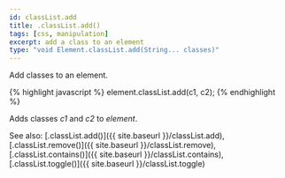 ```yaml
---
id: classList.add
title: .classList.add()
tags: [css, manipulation]
excerpt: add a class to an element
type: "void Element.classList.add(String... classes)"
---
```


Add classes to an element.

{% highlight javascript %}
element.classList.add(c1, c2);
{% endhighlight %}

Adds classes <var>c1</var> and <var>c2</var> to <var>element</var>.

See also: [.classList.add()]({{ site.baseurl }}/classList.add), [.classList.remove()]({{ site.baseurl }}/classList.remove), [.classList.contains()]({{ site.baseurl }}/classList.contains), [.classList.toggle()]({{ site.baseurl }}/classList.toggle)

